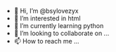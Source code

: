 - 👋 Hi, I’m @bsylovezyx
- 👀 I’m interested in html
- 🌱 I’m currently learning python
- 💞️ I’m looking to collaborate on ...
- 📫 How to reach me ...

<!---
bsylovezyx/bsylovezyx is a ✨ special ✨ repository because its `README.md` (this file) appears on your GitHub profile.
You can click the Preview link to take a look at your changes.
--->
